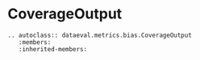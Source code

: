 # CoverageOutput

```{eval-rst}
.. autoclass:: dataeval.metrics.bias.CoverageOutput
   :members:
   :inherited-members:
```
